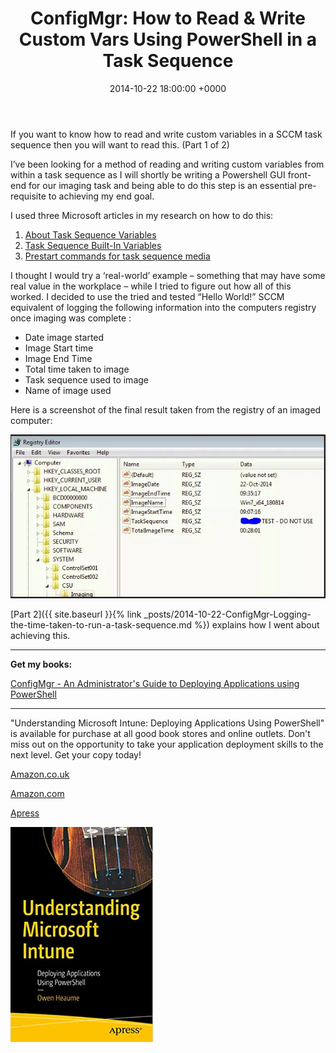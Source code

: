 ﻿---
layout: post
title:  "ConfigMgr: How to Read & Write Custom Vars Using PowerShell in a Task Sequence"
date:   2014-10-22 18:00:00 +0000
categories: ConfigMgr
tags: [configmgr, tasksequence, powershell, posh]
---

If you want to know how to read and write custom variables in a SCCM task sequence then you will want to read this. (Part 1 of 2)

I’ve been looking for a method of reading and writing custom variables from within a task sequence as I will shortly be writing a Powershell GUI front-end for our imaging task and being able to do this step is an essential pre-requisite to achieving my end goal.

I used three Microsoft articles in my research on how to do this:
1. [About Task Sequence Variables](https://technet.microsoft.com/en-us/library/bb693541.aspx)
2. [Task Sequence Built-In Variables](https://technet.microsoft.com/en-us/library/bb632442.aspx)
3. [Prestart commands for task sequence media](https://docs.microsoft.com/en-us/previous-versions/system-center/system-center-2012-R2/jj651034(v=technet.10))

I thought I would try a ‘real-world’ example – something that may have some real value in the workplace –  while I tried to figure out how all of this worked.  I decided to use the tried and tested “Hello World!” SCCM equivalent of logging the following information into the computers registry once imaging was complete :

* Date image started
* Image Start time
* Image End Time
* Total time taken to image
* Task sequence used to image
* Name of image used

Here is a screenshot of the final result taken from the registry of an imaged computer:

![1-1](/assets/images/TSLogging/9.JPG)

[Part 2]({{ site.baseurl }}{% link _posts/2014-10-22-ConfigMgr-Logging-the-time-taken-to-run-a-task-sequence.md %}) explains how I went about achieving this.

---

**Get my books:**

[ConfigMgr - An Administrator's Guide to Deploying Applications using PowerShell](https://leanpub.com/configmgr-DeployUsingPS)

---

"Understanding Microsoft Intune: Deploying Applications Using PowerShell" is available for purchase at all good book stores and online outlets. Don't miss out on the opportunity to take your application deployment skills to the next level. Get your copy today!

[Amazon.co.uk](https://www.amazon.co.uk/Understanding-Microsoft-Intune-Applications-PowerShell/dp/1484288491/ref=asc_df_1484288491/?tag=googshopuk-21&linkCode=df0&hvadid=606535180727&hvpos=&hvnetw=g&hvrand=12156935864725452536&hvpone=&hvptwo=&hvqmt=&hvdev=c&hvdvcmdl=&hvlocint=&hvlocphy=9045778&hvtargid=pla-1897625803371&psc=1&th=1&psc=1)

[Amazon.com](https://www.amazon.com/Understanding-Microsoft-Intune-Applications-PowerShell/dp/1484288491/ref=sr_1_1?crid=2K98Q1E7TIKLJ&keywords=understanding+intune&qid=1682103272&sprefix=understanding+intune%2Caps%2C157&sr=8-1)

[Apress](https://link.springer.com/book/10.1007/978-1-4842-8850-4?source=shoppingads&locale=en-gb&gclid=CjwKCAjw6IiiBhAOEiwALNqncSKm2i93L3ZU_g23RICE6TxylXFk6HPq6YS6HLgsqr_vtCFbzQJMORoCFXUQAvD_BwE)


![](/assets/images/Apress_Intune.png)